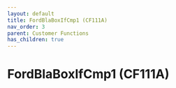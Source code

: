 ```yaml
---
layout: default
title: FordBlaBoxIfCmp1 (CF111A)
nav_order: 3
parent: Customer Functions
has_children: true
---
```

# FordBlaBoxIfCmp1 (CF111A)
